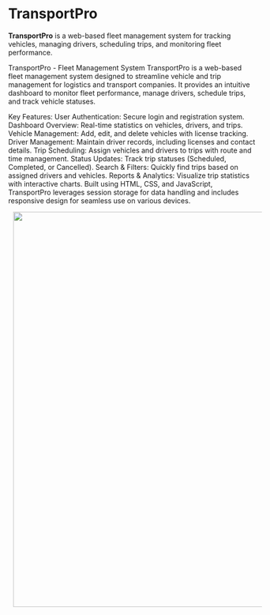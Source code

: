 # TransportPro
**TransportPro** is a web-based fleet management system for tracking vehicles, managing drivers, scheduling trips, and monitoring fleet performance. 

TransportPro - Fleet Management System
TransportPro is a web-based fleet management system designed to streamline vehicle and trip management for logistics and transport companies. It provides an intuitive dashboard to monitor fleet performance, manage drivers, schedule trips, and track vehicle statuses.

Key Features:
User Authentication: Secure login and registration system.
Dashboard Overview: Real-time statistics on vehicles, drivers, and trips.
Vehicle Management: Add, edit, and delete vehicles with license tracking.
Driver Management: Maintain driver records, including licenses and contact details.
Trip Scheduling: Assign vehicles and drivers to trips with route and time management.
Status Updates: Track trip statuses (Scheduled, Completed, or Cancelled).
Search & Filters: Quickly find trips based on assigned drivers and vehicles.
Reports & Analytics: Visualize trip statistics with interactive charts.
Built using HTML, CSS, and JavaScript, TransportPro leverages session storage for data handling and includes responsive design for seamless use on various devices.

<img src="" 
width="800" hspace="10" >
